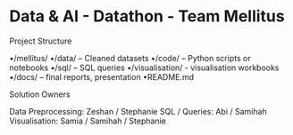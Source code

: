 # Data & AI - Datathon - Team Mellitus

Project Structure

•/mellitus/
    •/data/ – Cleaned datasets
    •/code/ – Python scripts or notebooks
    •/sql/ – SQL queries
    •/visualisation/ - visualisation workbooks
    •/docs/ – final reports, presentation
    •README.md


Solution Owners

Data Preprocessing: Zeshan / Stephanie
SQL / Queries: Abi / Samihah
Visualisation: Samia / Samihah / Stephanie


